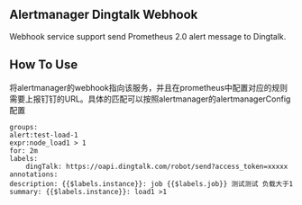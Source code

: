 ## Alertmanager Dingtalk Webhook

Webhook service support send Prometheus 2.0 alert message to Dingtalk.

## How To Use

将alertmanager的webhook指向该服务，并且在prometheus中配置对应的规则需要上报钉钉的URL。具体的匹配可以按照alertmanager的alertmanagerConfig配置


```
groups:
alert:test-load-1
expr:node_load1 > 1
for: 2m
labels:
    dingTalk: https://oapi.dingtalk.com/robot/send?access_token=xxxxx
annotations:
description: {{$labels.instance}}: job {{$labels.job}} 测试测试 负载大于1
summary: {{$labels.instance}}: load1 >1
```
